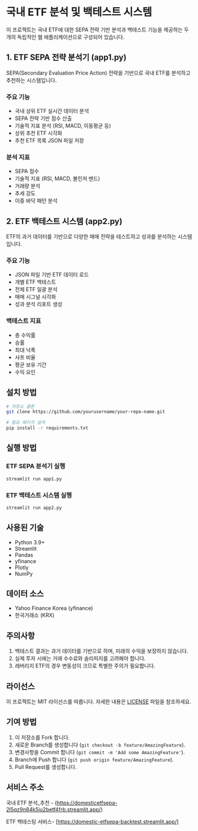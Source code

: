 # 국내 ETF 분석 및 백테스트 시스템

이 프로젝트는 국내 ETF에 대한 SEPA 전략 기반 분석과 백테스트 기능을 제공하는 두 개의 독립적인 웹 애플리케이션으로 구성되어 있습니다.

## 1. ETF SEPA 전략 분석기 (app1.py)

SEPA(Secondary Evaluation Price Action) 전략을 기반으로 국내 ETF를 분석하고 추천하는 시스템입니다.

### 주요 기능
- 국내 상위 ETF 실시간 데이터 분석
- SEPA 전략 기반 점수 산출
- 기술적 지표 분석 (RSI, MACD, 이동평균 등)
- 상위 추천 ETF 시각화
- 추천 ETF 목록 JSON 파일 저장

### 분석 지표
- SEPA 점수
- 기술적 지표 (RSI, MACD, 볼린저 밴드)
- 거래량 분석
- 추세 강도
- 이중 바닥 패턴 분석

## 2. ETF 백테스트 시스템 (app2.py)

ETF의 과거 데이터를 기반으로 다양한 매매 전략을 테스트하고 성과를 분석하는 시스템입니다.

### 주요 기능
- JSON 파일 기반 ETF 데이터 로드
- 개별 ETF 백테스트
- 전체 ETF 일괄 분석
- 매매 시그널 시각화
- 성과 분석 리포트 생성

### 백테스트 지표
- 총 수익률
- 승률
- 최대 낙폭
- 샤프 비율
- 평균 보유 기간
- 수익 요인

## 설치 방법

```bash
# 저장소 클론
git clone https://github.com/yourusername/your-repo-name.git

# 필요 패키지 설치
pip install -r requirements.txt
```

## 실행 방법

### ETF SEPA 분석기 실행
```bash
streamlit run app1.py
```

### ETF 백테스트 시스템 실행
```bash
streamlit run app2.py
```

## 사용된 기술

- Python 3.9+
- Streamlit
- Pandas
- yfinance
- Plotly
- NumPy

## 데이터 소스

- Yahoo Finance Korea (yfinance)
- 한국거래소 (KRX)

## 주의사항

1. 백테스트 결과는 과거 데이터를 기반으로 하며, 미래의 수익을 보장하지 않습니다.
2. 실제 투자 시에는 거래 수수료와 슬리피지를 고려해야 합니다.
3. 레버리지 ETF의 경우 변동성이 크므로 특별한 주의가 필요합니다.

## 라이선스

이 프로젝트는 MIT 라이선스를 따릅니다. 자세한 내용은 [LICENSE](LICENSE) 파일을 참조하세요.

## 기여 방법

1. 이 저장소를 Fork 합니다.
2. 새로운 Branch를 생성합니다 (`git checkout -b feature/AmazingFeature`).
3. 변경사항을 Commit 합니다 (`git commit -m 'Add some AmazingFeature'`).
4. Branch에 Push 합니다 (`git push origin feature/AmazingFeature`).
5. Pull Request를 생성합니다.

## 서비스 주소

국내 ETF 분석_추천 - (https://domesticetfsepa-2l5qz9n84k5iu2betf4frb.streamlit.app/)

ETF 백테스팅 서비스- [https://domestic-etfsepa-backtest.streamlit.app/]
